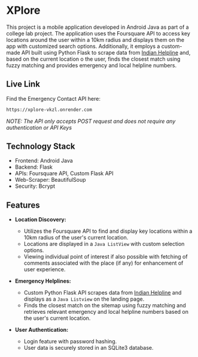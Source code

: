 
# XPlore

This project is a mobile application developed in Android Java as part of a college lab project. The application uses the Foursquare API to access key locations around the user within a 10km radius and displays them on the app with customized search options. Additionally, it employs a custom-made API built using Python Flask to scrape data from [Indian Helpline](https://indianhelpline.com/) and, based on the current location o the user, finds the closest match using fuzzy matching and provides emergency and local helpline numbers.

## Live Link

Find the Emergency Contact API here: 

```bash
https://xplore-vkzl.onrender.com
```

*NOTE: The API only accepts POST request and does not require any authentication or API Keys*


## Technology Stack
- Frontend: Android Java
- Backend: Flask
- APIs: Foursquare API, Custom Flask API
- Web-Scraper: BeautifulSoup
- Security: Bcrypt


## Features

- **Location Discovery:**
   - Utilizes the Foursquare API to find and display key locations within a 10km radius of the user's current location.
   - Locations are displayed in a `Java ListView` with custom selection options.
   - Viewing individual point of interest if also possible with fetching of comments associated with the place (if any) for enhancement of user experience. 

- **Emergency Helplines:**
   - Custom Python Flask API scrapes data from [Indian Helpline](https://indianhelpline.com/) and displays as a `Java Listview` on the landing page.
   - Finds the closest match on the sitemap using fuzzy matching and retrieves relevant emergency and local helpline numbers based on the user's current location.

- **User Authentication:**
   - Login feature with password hashing.
   - User data is securely stored in an SQLite3 database.
